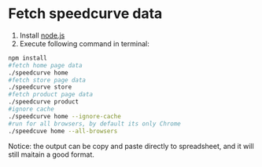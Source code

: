 Fetch speedcurve data
=====================

1. Install [node.js](https://nodejs.org/en/)
2. Execute following command in terminal:
```bash
npm install
#fetch home page data
./speedcurve home
#fetch store page data
./speedcurve store
#fetch product page data
./speedcurve product
#ignore cache
./speedcurve home --ignore-cache
#run for all browsers, by default its only Chrome
./speedcuve home --all-browsers
```

Notice: the output can be copy and paste directly to spreadsheet, and it will still maitain a good format.



